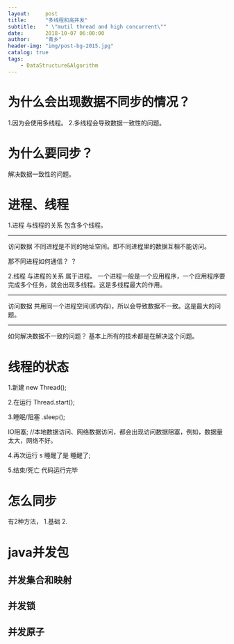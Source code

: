 ```yaml
---
layout:     post
title:      "多线程和高并发"
subtitle:   " \"mutil thread and high concurrent\""
date:       2018-10-07 06:00:00
author:     "青乡"
header-img: "img/post-bg-2015.jpg"
catalog: true
tags:
    - DataStructure&Algorithm
---
```


# 为什么会出现数据不同步的情况？
1.因为会使用多线程。
2.多线程会导致数据一致性的问题。

# 为什么要同步？
解决数据一致性的问题。

# 进程、线程
1.进程
与线程的关系
包含多个线程。

---
访问数据
不同进程是不同的地址空间。即不同进程里的数据互相不能访问。

那不同进程如何通信？
？

2.线程
与进程的关系
属于进程。
一个进程一般是一个应用程序，一个应用程序要完成多个任务，就会出现多线程。这是多线程最大的作用。

---
访问数据
共用同一个进程空间(即内存)，所以会导致数据不一致。这是最大的问题。

---
如何解决数据不一致的问题？
基本上所有的技术都是在解决这个问题。

# 线程的状态
1.新建
new Thread();

2.在运行
Thread.start();

3.睡眠/阻塞
.sleep();

IO阻塞; //本地数据访问、网络数据访问，都会出现访问数据阻塞，例如，数据量太大，网络不好。

4.再次运行
s
睡醒了是
睡醒了;

5.结束/死亡
代码运行完毕

# 怎么同步
有2种方法，
1.基础
2.

# java并发包

## 并发集合和映射

## 并发锁

## 并发原子

